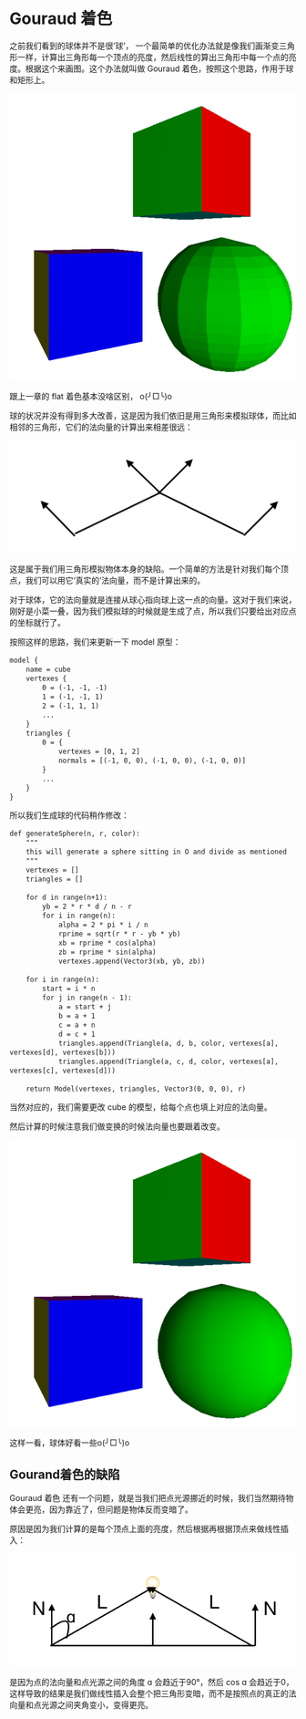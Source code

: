 # Gouraud 着色

之前我们看到的球体并不是很‘球’， 一个最简单的优化办法就是像我们画渐变三角形一样，计算出三角形每一个顶点的亮度，然后线性的算出三角形中每一个点的亮度。根据这个来画图。这个办法就叫做 Gouraud 着色，按照这个思路，作用于球和矩形上。

![](images/raster14.png)


跟上一章的 flat 着色基本没啥区别， o(╯□╰)o

球的状况并没有得到多大改善，这是因为我们依旧是用三角形来模拟球体，而比如相邻的三角形，它们的法向量的计算出来相差很远：

![](images/adj_triangle.png)

这是属于我们用三角形模拟物体本身的缺陷。一个简单的方法是针对我们每个顶点，我们可以用它‘真实的’法向量，而不是计算出来的。

对于球体，它的法向量就是连接从球心指向球上这一点的向量。这对于我们来说，刚好是小菜一叠，因为我们模拟球的时候就是生成了点，所以我们只要给出对应点的坐标就行了。

按照这样的思路，我们来更新一下 model 原型：

```
model {
    name = cube
    vertexes {
        0 = (-1, -1, -1)
        1 = (-1, -1, 1)
        2 = (-1, 1, 1)
        ...
	}
	triangles {
		0 = {
			vertexes = [0, 1, 2]
			normals = [(-1, 0, 0), (-1, 0, 0), (-1, 0, 0)]
		}
		... 
	}
}
```

所以我们生成球的代码稍作修改：


```
def generateSphere(n, r, color):
    """
    this will generate a sphere sitting in O and divide as mentioned
    """
    vertexes = []
    triangles = []

    for d in range(n+1):
        yb = 2 * r * d / n - r
        for i in range(n):
            alpha = 2 * pi * i / n 
            rprime = sqrt(r * r - yb * yb)
            xb = rprime * cos(alpha)
            zb = rprime * sin(alpha)
            vertexes.append(Vector3(xb, yb, zb))

    for i in range(n):
        start = i * n
        for j in range(n - 1):
            a = start + j
            b = a + 1
            c = a + n 
            d = c + 1
            triangles.append(Triangle(a, d, b, color, vertexes[a], vertexes[d], vertexes[b]))
            triangles.append(Triangle(a, c, d, color, vertexes[a], vertexes[c], vertexes[d]))

    return Model(vertexes, triangles, Vector3(0, 0, 0), r)
```

当然对应的，我们需要更改 cube 的模型，给每个点也填上对应的法向量。

然后计算的时候注意我们做变换的时候法向量也要跟着改变。

![](images/raster15.png)

这样一看，球体好看一些o(╯□╰)o 

## Gourand着色的缺陷


Gouraud 着色 还有一个问题，就是当我们把点光源挪近的时候，我们当然期待物体会更亮，因为靠近了，但问题是物体反而变暗了。

原因是因为我们计算的是每个顶点上面的亮度，然后根据再根据顶点来做线性插入：

![](images/point_light_dark.png)


是因为点的法向量和点光源之间的角度 ɑ 会趋近于90°，然后 cos ɑ 会趋近于0，这样导致的结果是我们做线性插入会整个把三角形变暗，而不是按照点的真正的法向量和点光源之间夹角变小，变得更亮。







